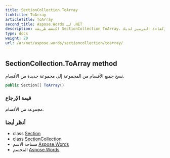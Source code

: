 ```yaml
---
title: SectionCollection.ToArray
linktitle: ToArray
articleTitle: ToArray
second_title: Aspose.Words لـ .NET
description: اكتشف طريقة SectionCollection ToArray، وانسخ جميع الأقسام بسهولة إلى مصفوفة جديدة، مما يعزز إدارة البيانات وكفاءة الترميز لديك.
type: docs
weight: 20
url: /ar/net/aspose.words/sectioncollection/toarray/
---
```

## SectionCollection.ToArray method

نسخ جميع الأقسام من المجموعة إلى مجموعة جديدة من الأقسام.

```csharp
public Section[] ToArray()
```

### قيمة الإرجاع

مجموعة من الأقسام.

### أنظر أيضا

* class [Section](../../section/)
* class [SectionCollection](../)
* مساحة الاسم [Aspose.Words](../../../aspose.words/)
* المجسم [Aspose.Words](../../../)
